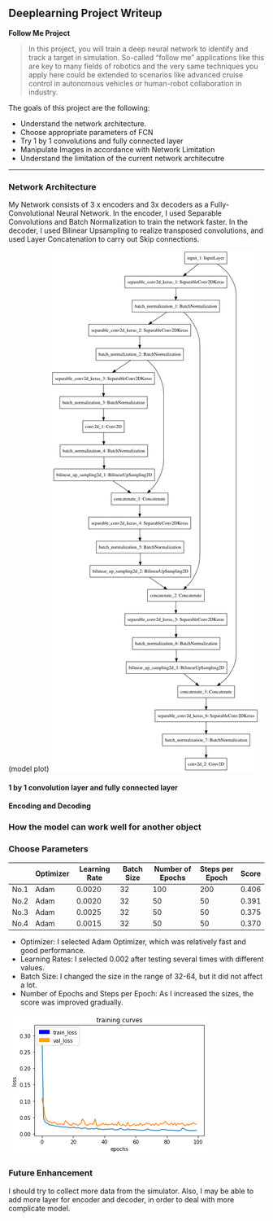 ## Deeplearning Project Writeup ##

**Follow Me Project**

>In this project, you will train a deep neural network to identify and track a target in simulation. So-called “follow me” applications like this are key to many fields of robotics and the very same techniques you apply here could be extended to scenarios like advanced cruise control in autonomous vehicles or human-robot collaboration in industry.

The goals of this project are the following:
* Understand the network architecture.
* Choose appropriate parameters of FCN
* Try 1 by 1 convolutions and fully connected layer
* Manipulate Images in accordance with Network Limitation
* Understand the limitation of the current network architecutre

[image1]: ./code/model.png "model plot"
[image2]: ./code/learning_history.png "learning history"

----
### Network Architecture ###

My Network consists of 3 x encoders and 3x decoders as a Fully-Convolutional Neural Network. In the encoder, I used Separable Convolutions and Batch Normalization to train the network faster. In the decoder, I used Bilinear Upsampling to realize transposed convolutions, and used Layer Concatenation to carry out Skip connections.

(model plot)
![alt text][image1]


#### 1 by 1 convolution layer and fully connected layer ####

#### Encoding and Decoding ####



### How the model can work well for another object ###


### Choose Parameters ###

|  | Optimizer | Learning Rate | Batch Size | Number of Epochs | Steps per Epoch | Score |
|----|----|----|----|----|----|----|
| No.1 | Adam | 0.0020 | 32 | 100 | 200 | 0.406 |
| No.2 | Adam | 0.0020 | 32 | 50  | 50  | 0.391 |
| No.3 | Adam | 0.0025 | 32 | 50  | 50  | 0.375 |
| No.4 | Adam | 0.0015 | 32 | 50  | 50  | 0.370 |

* Optimizer: I selected Adam Optimizer, which was relatively fast and good performance.
* Learning Rates: I selected 0.002 after testing several times with different values.
* Batch Size: I changed the size in the range of 32-64, but it did not affect a lot.
* Number of Epochs and Steps per Epoch: As I increased the sizes, the score was improved gradually.

![alt text][image2]


### Future Enhancement ###
I should try to collect more data from the simulator. Also, I may be able to add more layer for encoder and decoder, in order to deal with more complicate model.


